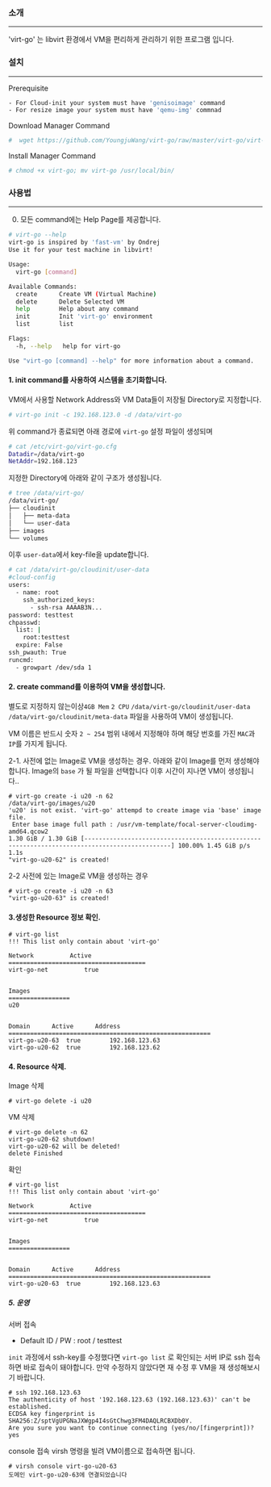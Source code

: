 ### 소개
---

'virt-go' 는 libvirt 환경에서 VM을 편리하게 관리하기 위한 프로그램 입니다.

### 설치
---

Prerequisite
```bash
- For Cloud-init your system must have 'genisoimage' command
- For resize image your system must have 'qemu-img' commnad
```

Download Manager Command
```bash
#  wget https://github.com/YoungjuWang/virt-go/raw/master/virt-go/virt-go
```

Install Manager Command
```bash
# chmod +x virt-go; mv virt-go /usr/local/bin/
```

### 사용법
---

0. 모든 command에는 Help Page를 제공합니다.
```bash
# virt-go --help
virt-go is inspired by 'fast-vm' by Ondrej
Use it for your test machine in libvirt!

Usage:
  virt-go [command]

Available Commands:
  create      Create VM (Virtual Machine)
  delete      Delete Selected VM
  help        Help about any command
  init        Init 'virt-go' environment
  list        list

Flags:
  -h, --help   help for virt-go

Use "virt-go [command] --help" for more information about a command.
```

#### 1. init command를 사용하여 시스템을 초기화합니다.

VM에서 사용할 Network Address와 VM Data들이 저장될 Directory로 지정합니다.
```bash
# virt-go init -c 192.168.123.0 -d /data/virt-go
```

위 command가 종료되면 아래 경로에 `virt-go` 설정 파일이 생성되며
```bash
# cat /etc/virt-go/virt-go.cfg 
Datadir=/data/virt-go
NetAddr=192.168.123
```

지정한 Directory에 아래와 같이 구조가 생성됩니다.
```bash
# tree /data/virt-go/
/data/virt-go/
├── cloudinit
│   ├── meta-data
│   └── user-data
├── images
└── volumes
```

이후 `user-data`에서 key-file을 update합니다.
```bash
# cat /data/virt-go/cloudinit/user-data 
#cloud-config
users:
  - name: root
    ssh_authorized_keys:
      - ssh-rsa AAAAB3N...
password: testtest
chpasswd:
  list: |
    root:testtest
  expire: False
ssh_pwauth: True
runcmd:
  - growpart /dev/sda 1
```

#### 2. create command를 이용하여 VM을 생성합니다.

별도로 지정하지 않는이상`4GB Mem` `2 CPU` `/data/virt-go/cloudinit/user-data` `/data/virt-go/cloudinit/meta-data` 파일을 사용하여 VM이 생성됩니다.

VM 이름은 반드시 숫자 `2 ~ 254` 범위 내에서 지정해야 하며 해당 번호를 가진 `MAC`과 `IP`를 가지게 됩니다.

2-1. 사전에 없는 Image로 VM을 생성하는 경우.
아래와 같이 Image를 먼저 생성해야합니다. Image의 `base` 가 될 파일을 선택합니다
이후 시간이 지나면 VM이 생성됩니다..

```
# virt-go create -i u20 -n 62
/data/virt-go/images/u20
'u20' is not exist. 'virt-go' attempd to create image via 'base' image file. 
 Enter base image full path : /usr/vm-template/focal-server-cloudimg-amd64.qcow2
1.30 GiB / 1.30 GiB [----------------------------------------------------------------------------------------------] 100.00% 1.45 GiB p/s 1.1s
"virt-go-u20-62" is created! 
```

2-2 사전에 있는 Image로 VM을 생성하는 경우

```
# virt-go create -i u20 -n 63
"virt-go-u20-63" is created!
```

#### 3.생성한 Resource 정보 확인.

```
# virt-go list
!!! This list only contain about 'virt-go' 

Network 		 Active
======================================
virt-go-net 		 true


Images
=================
u20


Domain		Active		Address
========================================================
virt-go-u20-63	true		192.168.123.63
virt-go-u20-62	true		192.168.123.62
```

#### 4. Resource 삭제.

Image 삭제
```
# virt-go delete -i u20
```

VM 삭제
```
# virt-go delete -n 62
virt-go-u20-62 shutdown!
virt-go-u20-62 will be deleted!
delete Finished
```

확인
```
# virt-go list
!!! This list only contain about 'virt-go' 

Network 		 Active
======================================
virt-go-net 		 true


Images
=================


Domain		Active		Address
========================================================
virt-go-u20-63	true		192.168.123.63
```

##### 5. 운영

서버 접속

- Default ID / PW : root / testtest

`init` 과정에서 ssh-key를 수정했다면 `virt-go list` 로 확인되는 서버 IP로 ssh 접속하면 바로 접속이 돼야합니다.
만약 수정하지 않았다면 재 수정 후 VM을 재 생성해보시기 바랍니다.

```
# ssh 192.168.123.63
The authenticity of host '192.168.123.63 (192.168.123.63)' can't be established.
ECDSA key fingerprint is SHA256:Z/sptVgUPGNaJXWgp4I4sGtChwg3FM4DAQLRCBXDb0Y.
Are you sure you want to continue connecting (yes/no/[fingerprint])?  yes
```

console 접속
virsh 명령을 빌려 VM이름으로 접속하면 됩니다.
```
# virsh console virt-go-u20-63
도메인 virt-go-u20-63에 연결되었습니다
```
